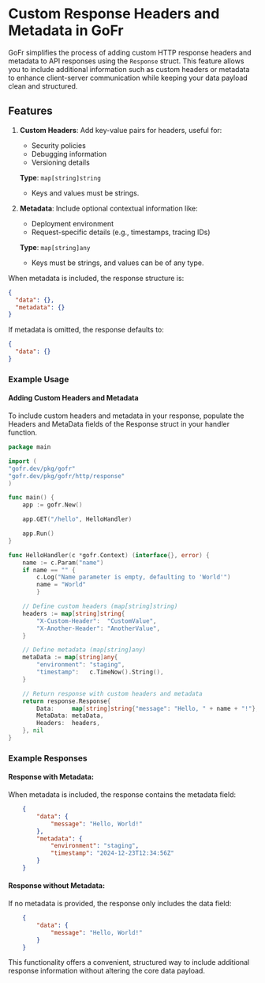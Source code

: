 # Custom Response Headers and Metadata in GoFr

GoFr simplifies the process of adding custom HTTP response headers and metadata to API responses using the `Response` struct. This feature allows you to include additional information such as custom headers or metadata to enhance client-server communication while keeping your data payload clean and structured.

## Features

1. **Custom Headers**: Add key-value pairs for headers, useful for:
    - Security policies
    - Debugging information
    - Versioning details

   **Type**: `map[string]string`
    - Keys and values must be strings.

2. **Metadata**: Include optional contextual information like:
    - Deployment environment
    - Request-specific details (e.g., timestamps, tracing IDs)

   **Type**: `map[string]any`
    - Keys must be strings, and values can be of any type.

When metadata is included, the response structure is:
```json
{
  "data": {},
  "metadata": {}
}
```

If metadata is omitted, the response defaults to:

```json
{
  "data": {}
}
```

### Example Usage

#### Adding Custom Headers and Metadata
To include custom headers and metadata in your response, populate the Headers and MetaData fields of the Response struct in your handler function.

```go
package main

import (
"gofr.dev/pkg/gofr"
"gofr.dev/pkg/gofr/http/response"
)

func main() {
    app := gofr.New()

	app.GET("/hello", HelloHandler)

	app.Run()
}

func HelloHandler(c *gofr.Context) (interface{}, error) {
	name := c.Param("name")
    if name == "" {
        c.Log("Name parameter is empty, defaulting to 'World'")
        name = "World"
        }

	// Define custom headers (map[string]string)
	headers := map[string]string{
		"X-Custom-Header":  "CustomValue",
		"X-Another-Header": "AnotherValue",
	}

	// Define metadata (map[string]any)
	metaData := map[string]any{
		"environment": "staging",
		"timestamp":   c.TimeNow().String(),
	}

	// Return response with custom headers and metadata
	return response.Response{
		Data:     map[string]string{"message": "Hello, " + name + "!"},
		MetaData: metaData,
		Headers:  headers,
	}, nil
}
```

### Example Responses
#### Response with Metadata:
When metadata is included, the response contains the metadata field:

```json 
    {
        "data": {
            "message": "Hello, World!"
        },
        "metadata": {
            "environment": "staging",
            "timestamp": "2024-12-23T12:34:56Z"
        }
    }
   ```

#### Response without Metadata:
If no metadata is provided, the response only includes the data field:

```json
    {
        "data": {
            "message": "Hello, World!"
        }
    }
   ```


This functionality offers a convenient, structured way to include additional response information without altering the 
core data payload.
